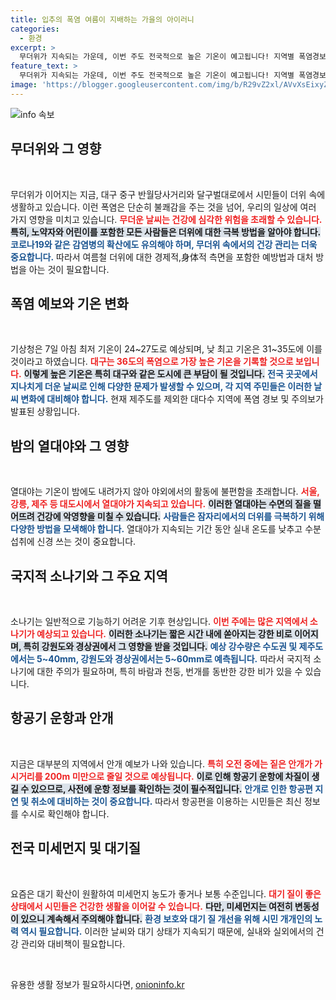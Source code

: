 ```yaml
---
title: 입추의 폭염 여름이 지배하는 가을의 아이러니
categories:
  - 환경
excerpt: >
  무더위가 지속되는 가운데, 이번 주도 전국적으로 높은 기온이 예고됩니다! 지역별 폭염경보와 열대야가 닥쳐오며, 소나기 소식도 함께 전해집니다. 기상 변화에 주의하며 더위를 이겨내세요!
feature_text: >
  무더위가 지속되는 가운데, 이번 주도 전국적으로 높은 기온이 예고됩니다! 지역별 폭염경보와 열대야가 닥쳐오며, 소나기 소식도 함께 전해집니다. 기상 변화에 주의하며 더위를 이겨내세요!
image: 'https://blogger.googleusercontent.com/img/b/R29vZ2xl/AVvXsEixyZcFfHzMRdzZMjFBmAUKJYCLCGyLL1o632UiGVXcaFdKo_bkvkuCioo0uUKlGfBVcT3P84aROyZIXSBEx3Aw5nCQ3pTgDom1WDC4m8eifvWiAmWEEVb4x6G_l8C0QH225ldMjyaFvpxGEBGNO37VmDTDMHGhJPq73UglMfDca1-0aw/s1600/blogspot.png'
---
```


<p><img src="https://blogger.googleusercontent.com/img/b/R29vZ2xl/AVvXsEixyZcFfHzMRdzZMjFBmAUKJYCLCGyLL1o632UiGVXcaFdKo_bkvkuCioo0uUKlGfBVcT3P84aROyZIXSBEx3Aw5nCQ3pTgDom1WDC4m8eifvWiAmWEEVb4x6G_l8C0QH225ldMjyaFvpxGEBGNO37VmDTDMHGhJPq73UglMfDca1-0aw/s1600/blogspot.png" alt="info 속보" /></p>

<h2 data-ke-size="size26">무더위와 그 영향</h2>

<p data-ke-size="size16">&nbsp;</p>

<p>무더위가 이어지는 지금, 대구 중구 반월당사거리와 달구벌대로에서 시민들이 더위 속에 생활하고 있습니다. 이런 폭염은 단순히 불쾌감을 주는 것을 넘어, 우리의 일상에 여러 가지 영향을 미치고 있습니다. <b><span style="color: #ee2323;">무더운 날씨는 건강에 심각한 위험을 초래할 수 있습니다.</span></b> <b><span style="background-color: #21538527;">특히, 노약자와 어린이를 포함한 모든 사람들은 더위에 대한 극복 방법을 알아야 합니다.</span></b> <b><span style="color: #1a5490;">코로나19와 같은 감염병의 확산에도 유의해야 하며, 무더위 속에서의 건강 관리는 더욱 중요합니다.</span></b> 따라서 여름철 더위에 대한 경제적,身体적 측면을 포함한 예방법과 대처 방법을 아는 것이 필요합니다.</p>

<h2 data-ke-size="size26">폭염 예보와 기온 변화</h2>

<p data-ke-size="size16">&nbsp;</p>

<p>기상청은 7일 아침 최저 기온이 24~27도로 예상되며, 낮 최고 기온은 31~35도에 이를 것이라고 하였습니다. <b><span style="color: #ee2323;">대구는 36도의 폭염으로 가장 높은 기온을 기록할 것으로 보입니다.</span></b> <b><span style="background-color: #21538527;">이렇게 높은 기온은 특히 대구와 같은 도시에 큰 부담이 될 것입니다.</span></b> <b><span style="color: #1a5490;">전국 곳곳에서 지나치게 더운 날씨로 인해 다양한 문제가 발생할 수 있으며, 각 지역 주민들은 이러한 날씨 변화에 대비해야 합니다.</span></b> 현재 제주도를 제외한 대다수 지역에 폭염 경보 및 주의보가 발표된 상황입니다.</p>

<h2 data-ke-size="size26">밤의 열대야와 그 영향</h2>

<p data-ke-size="size16">&nbsp;</p>

<p>열대야는 기온이 밤에도 내려가지 않아 야외에서의 활동에 불편함을 초래합니다. <b><span style="color: #ee2323;">서울, 강릉, 제주 등 대도시에서 열대야가 지속되고 있습니다.</span></b> <b><span style="background-color: #21538527;">이러한 열대야는 수면의 질을 떨어뜨려 건강에 악영향을 미칠 수 있습니다.</span></b> <b><span style="color: #1a5490;">사람들은 잠자리에서의 더위를 극복하기 위해 다양한 방법을 모색해야 합니다.</span></b> 열대야가 지속되는 기간 동안 실내 온도를 낮추고 수분 섭취에 신경 쓰는 것이 중요합니다.</p>

<h2 data-ke-size="size26">국지적 소나기와 그 주요 지역</h2>

<p data-ke-size="size16">&nbsp;</p>

<p>소나기는 일반적으로 기능하기 어려운 기후 현상입니다. <b><span style="color: #ee2323;">이번 주에는 많은 지역에서 소나기가 예상되고 있습니다.</span></b> <b><span style="background-color: #21538527;">이러한 소나기는 짧은 시간 내에 쏟아지는 강한 비로 이어지며, 특히 강원도와 경상권에서 그 영향을 받을 것입니다.</span></b> <b><span style="color: #1a5490;">예상 강수량은 수도권 및 제주도에서는 5~40mm, 강원도와 경상권에서는 5~60mm로 예측됩니다.</span></b> 따라서 국지적 소나기에 대한 주의가 필요하며, 특히 바람과 천둥, 번개를 동반한 강한 비가 있을 수 있습니다.</p>

<h2 data-ke-size="size26">항공기 운항과 안개</h2>

<p data-ke-size="size16">&nbsp;</p>

<p>지금은 대부분의 지역에서 안개 예보가 나와 있습니다. <b><span style="color: #ee2323;">특히 오전 중에는 짙은 안개가 가시거리를 200m 미만으로 줄일 것으로 예상됩니다.</span></b> <b><span style="background-color: #21538527;">이로 인해 항공기 운항에 차질이 생길 수 있으므로, 사전에 운항 정보를 확인하는 것이 필수적입니다.</span></b> <b><span style="color: #1a5490;">안개로 인한 항공편 지연 및 취소에 대비하는 것이 중요합니다.</span></b> 따라서 항공편을 이용하는 시민들은 최신 정보를 수시로 확인해야 합니다.</p>

<h2 data-ke-size="size26">전국 미세먼지 및 대기질</h2>

<p data-ke-size="size16">&nbsp;</p>

<p>요즘은 대기 확산이 원활하여 미세먼지 농도가 좋거나 보통 수준입니다. <b><span style="color: #ee2323;">대기 질이 좋은 상태에서 시민들은 건강한 생활을 이어갈 수 있습니다.</span></b> <b><span style="background-color: #21538527;">다만, 미세먼지는 여전히 변동성이 있으니 계속해서 주의해야 합니다.</span></b> <b><span style="color: #1a5490;">환경 보호와 대기 질 개선을 위해 시민 개개인의 노력 역시 필요합니다.</span></b> 이러한 날씨와 대기 상태가 지속되기 때문에, 실내와 실외에서의 건강 관리와 대비책이 필요합니다. </p>

<p data-ke-size="size16">&nbsp;</p>
유용한 생활 정보가 필요하시다면, <a href="https://onioninfo.kr" rel="dofollow">onioninfo.kr</a>


